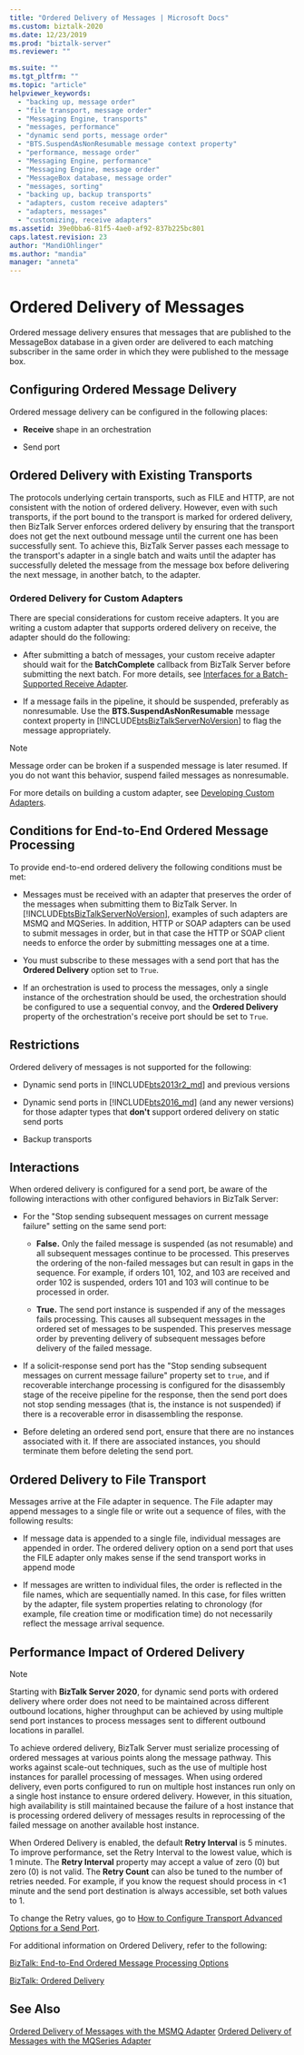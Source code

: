 ```yaml
---
title: "Ordered Delivery of Messages | Microsoft Docs"
ms.custom: biztalk-2020
ms.date: 12/23/2019
ms.prod: "biztalk-server"
ms.reviewer: ""

ms.suite: ""
ms.tgt_pltfrm: ""
ms.topic: "article"
helpviewer_keywords:
  - "backing up, message order"
  - "file transport, message order"
  - "Messaging Engine, transports"
  - "messages, performance"
  - "dynamic send ports, message order"
  - "BTS.SuspendAsNonResumable message context property"
  - "performance, message order"
  - "Messaging Engine, performance"
  - "Messaging Engine, message order"
  - "MessageBox database, message order"
  - "messages, sorting"
  - "backing up, backup transports"
  - "adapters, custom receive adapters"
  - "adapters, messages"
  - "customizing, receive adapters"
ms.assetid: 39e0bba6-81f5-4ae0-af92-837b225bc801
caps.latest.revision: 23
author: "MandiOhlinger"
ms.author: "mandia"
manager: "anneta"
---
```

# Ordered Delivery of Messages
Ordered message delivery ensures that messages that are published to the MessageBox database in a given order are delivered to each matching subscriber in the same order in which they were published to the message box.

## Configuring Ordered Message Delivery
 Ordered message delivery can be configured in the following places:

-   **Receive** shape in an orchestration

-   Send port

## Ordered Delivery with Existing Transports
 The protocols underlying certain transports, such as FILE and HTTP, are not consistent with the notion of ordered delivery. However, even with such transports, if the port bound to the transport is marked for ordered delivery, then BizTalk Server enforces ordered delivery by ensuring that the transport does not get the next outbound message until the current one has been successfully sent. To achieve this, BizTalk Server passes each message to the transport's adapter in a single batch and waits until the adapter has successfully deleted the message from the message box before delivering the next message, in another batch, to the adapter.

### Ordered Delivery for Custom Adapters
 There are special considerations for custom receive adapters. It you are writing a custom adapter that supports ordered delivery on receive, the adapter should do the following:

- After submitting a batch of messages, your custom receive adapter should wait for the **BatchComplete** callback from BizTalk Server before submitting the next batch. For more details, see [Interfaces for a Batch-Supported Receive Adapter](../core/interfaces-for-a-batch-supported-receive-adapter.md).

- If a message fails in the pipeline, it should be suspended, preferably as nonresumable. Use the **BTS.SuspendAsNonResumable** message context property in [!INCLUDE[btsBizTalkServerNoVersion](../includes/btsbiztalkservernoversion-md.md)] to flag the message appropriately.

> [!NOTE]
>  Message order can be broken if a suspended message is later resumed. If you do not want this behavior, suspend failed messages as nonresumable.

 For more details on building a custom adapter, see [Developing Custom Adapters](../core/developing-custom-adapters.md).

## Conditions for End-to-End Ordered Message Processing
 To provide end-to-end ordered delivery the following conditions must be met:

- Messages must be received with an adapter that preserves the order of the messages when submitting them to BizTalk Server. In [!INCLUDE[btsBizTalkServerNoVersion](../includes/btsbiztalkservernoversion-md.md)], examples of such adapters are MSMQ and MQSeries. In addition, HTTP or SOAP adapters can be used to submit messages in order, but in that case the HTTP or SOAP client needs to enforce the order by submitting messages one at a time.

- You must subscribe to these messages with a send port that has the **Ordered Delivery** option set to `True`.

- If an orchestration is used to process the messages, only a single instance of the orchestration should be used, the orchestration should be configured to use a sequential convoy, and the **Ordered Delivery** property of the orchestration's receive port should be set to `True`.

## Restrictions
 Ordered delivery of messages is not supported for the following:

- Dynamic send ports in [!INCLUDE[bts2013r2_md](../includes/bts2013r2-md.md)] and previous versions

- Dynamic send ports in [!INCLUDE[bts2016_md](../includes/bts2016-md.md)] (and any newer versions) for those adapter types that **don't** support ordered delivery on static send ports

- Backup transports


## Interactions
 When ordered delivery is configured for a send port, be aware of the following interactions with other configured behaviors in BizTalk Server:

-   For the "Stop sending subsequent messages on current message failure" setting on the same send port:

    -   **False.** Only the failed message is suspended (as not resumable) and all subsequent messages continue to be processed. This preserves the ordering of the non-failed messages but can result in gaps in the sequence. For example, if orders 101, 102, and 103 are received and order 102 is suspended, orders 101 and 103 will continue to be processed in order.

    -   **True.** The send port instance is suspended if any of the messages fails processing. This causes all subsequent messages in the ordered set of messages to be suspended. This preserves message order by preventing delivery of subsequent messages before delivery of the failed message.

-   If a solicit-response send port has the "Stop sending subsequent messages on current message failure" property set to `true`, and if recoverable interchange processing is configured for the disassembly stage of the receive pipeline for the response, then the send port does not stop sending messages (that is, the instance is not suspended) if there is a recoverable error in disassembling the response.

-   Before deleting an ordered send port, ensure that there are no instances associated with it. If there are associated instances, you should terminate them before deleting the send port.

## Ordered Delivery to File Transport
 Messages arrive at the File adapter in sequence. The File adapter may append messages to a single file or write out a sequence of files, with the following results:

-   If message data is appended to a single file, individual messages are appended in order. The ordered delivery option on a send port that uses the FILE adapter only makes sense if the send transport works in append mode

-   If messages are written to individual files, the order is reflected in the file names, which are sequentially named. In this case, for files written by the adapter, file system properties relating to chronology (for example, file creation time or modification time) do not necessarily reflect the message arrival sequence.

## Performance Impact of Ordered Delivery

> [!NOTE]
> Starting with **BizTalk Server 2020**, for dynamic send ports with ordered delivery where order does not need to be maintained across different outbound locations, higher throughput can be achieved by using multiple send port instances to process messages sent to different outbound locations in parallel.

 To achieve ordered delivery, BizTalk Server must serialize processing of ordered messages at various points along the message pathway. This works against scale-out techniques, such as the use of multiple host instances for parallel processing of messages. When using ordered delivery, even ports configured to run on multiple host instances run only on a single host instance to ensure ordered delivery. However, in this situation, high availability is still maintained because the failure of a host instance that is processing ordered delivery of messages results in reprocessing of the failed message on another available host instance.

 When Ordered Delivery is enabled, the default **Retry Interval** is 5 minutes. To improve performance, set the Retry Interval to the lowest value, which is 1 minute. The **Retry Interval** property may accept a value of zero (0) but zero (0) is not valid. The **Retry Count** can also be tuned to the number of retries needed. For example, if you know the request should process in <1 minute and the send port destination is always accessible, set both values to 1.

 To change the Retry values, go to [How to Configure Transport Advanced Options for a Send Port](https://go.microsoft.com/fwlink/p/?LinkID=267697).

 For additional information on Ordered Delivery, refer to the following:

 [BizTalk: End-to-End Ordered Message Processing Options](https://social.technet.microsoft.com/wiki/contents/articles/12887.biztalk-end-to-end-ordered-message-processing-options.aspx)

 [BizTalk: Ordered Delivery](https://social.technet.microsoft.com/wiki/contents/articles/6681.biztalk-ordered-delivery.aspx)

## See Also
 [Ordered Delivery of Messages with the MSMQ Adapter](../core/ordered-delivery-of-messages-with-the-msmq-adapter.md)
 [Ordered Delivery of Messages with the MQSeries Adapter](../core/ordered-delivery-of-messages-with-the-mqseries-adapter.md)
